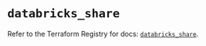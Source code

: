 # `databricks_share`

Refer to the Terraform Registry for docs: [`databricks_share`](https://registry.terraform.io/providers/databricks/databricks/1.84.0/docs/resources/share).
